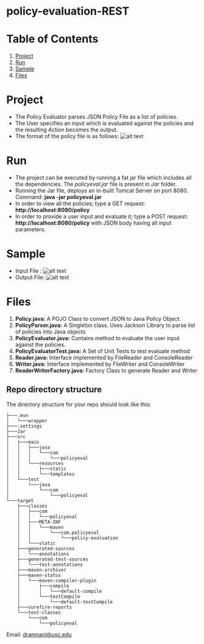 # policy-evaluation-REST

# Table of Contents
1. [Project](README.md#Project)
1. [Run](README.md#Run)
1. [Sample](README.md#Sample)
1. [Files](README.md#Files)

# Project
* The Policy Evaluator parses JSON Policy File as a list of policies. 
* The User specifies an input which is evaluated against the policies and the resulting Action becomes the output.
* The format of the policy file is as follows:
![alt text](https://i.imgur.com/5ElATsT.png "Policy File")

# Run
* The project can be executed by running a fat jar file which includes all the dependencies. The *policyeval.jar* file is present in *Jar* folder.
* Running the Jar file, deploys an in-built Tomcat Server on port 8080.
Command: **java -jar policyeval.jar**
* In order to view all the policies; type a GET request: **http://localhost:8080/policy**
* In order to provide a user input and evaluate it; type a POST request: **http://localhost:8080/policy** with JSON body having all input parameters.


# Sample
* Input File : 
![alt text](https://i.imgur.com/J0l4pzE.png "Input File")
* Output File:
![alt text](https://i.imgur.com/Sn8i50e.png "Input File")


# Files
1. **Policy.java:** A POJO Class to convert JSON to Java Policy Object.
2. **PolicyParser.java:** A Singleton class. Uses Jackson Library to parse list of policies into Java objects
3. **PolicyEvaluator.java:** Contains method to evaluate the user input against the policies.
4. **PolicyEvaluatorTest.java:** A Set of Unit Tests to test evaluate method
5. **Reader.java:** Interface implemented by FileReader and ConsoleReader
6. **Writer.java:** Interface implemented by FileWriter and ConsoleWriter
7. **ReaderWriterFactory.java:** Factory Class to generate Reader and Writer




## Repo directory structure

The directory structure for your repo should look like this:

    ├───.mvn
    │   └───wrapper
    ├───.settings
    ├───Jar
    ├───src
    │   ├───main
    │   │   ├───java
    │   │   │   └───com
    │   │   │       └───policyeval
    │   │   └───resources
    │   │       ├───static
    │   │       └───templates
    │   └───test
    │       └───java
    │           └───com
    │               └───policyeval
    └───target
        ├───classes
        │   ├───com
        │   │   └───policyeval
        │   ├───META-INF
        │   │   └───maven
        │   │       └───com.policyeval
        │   │           └───policy-evaluation
        │   └───static
        ├───generated-sources
        │   └───annotations
        ├───generated-test-sources
        │   └───test-annotations
        ├───maven-archiver
        ├───maven-status
        │   └───maven-compiler-plugin
        │       ├───compile
        │       │   └───default-compile
        │       └───testCompile
        │           └───default-testCompile
        ├───surefire-reports
        └───test-classes
            └───com
                └───policyeval

Email: dramnani@usc.edu
